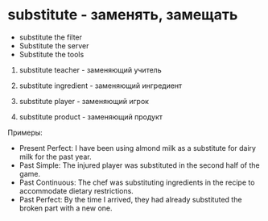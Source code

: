 # substitute - заменять, замещать




- substitute the filter
- Substitute the server
- Substitute the tools

1. substitute teacher - заменяющий учитель

2. substitute ingredient - заменяющий ингредиент

3. substitute player - заменяющий игрок

4. substitute product - заменяющий продукт

Примеры:

- Present Perfect: I have been using almond milk as a substitute for dairy milk for the past year.
- Past Simple: The injured player was substituted in the second half of the game.
- Past Continuous: The chef was substituting ingredients in the recipe to accommodate dietary restrictions.
- Past Perfect: By the time I arrived, they had already substituted the broken part with a new one.
